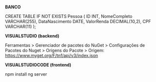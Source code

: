 **********BANCO**********

CREATE TABLE IF NOT EXISTS Pessoa (
    ID INT,
    NomeCompleto VARCHAR(255),
    DataNascimento DATE,
    ValorRenda DECIMAL(10,2),
    CPF VARCHAR(11)
);


**********VISUALSTUDIO (backend)**********

Ferramentas > Gerenciador de pacotes do NuGet > Configurações de Pacotes do Nuget > Origens do Pacote > Origem: https://www.myget.org/F/tnf/api/v3/index.json


**********VISUALSTUDIOCODE (frontend)**********

npm install
ng server
